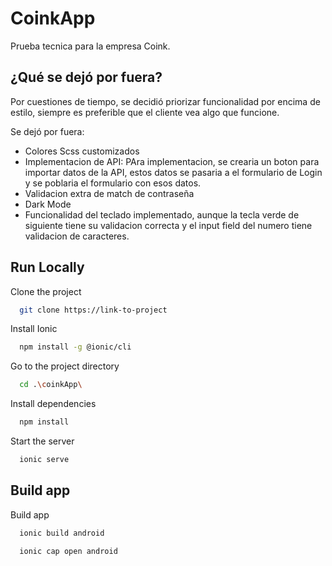 # CoinkApp

Prueba tecnica para la empresa Coink.

## ¿Qué se dejó por fuera?

Por cuestiones de tiempo, se decidió priorizar funcionalidad por encima de estilo, siempre es preferible que el cliente vea algo que funcione.

Se dejó por fuera:

- Colores Scss customizados
- Implementacion de API:
  PAra implementacion, se crearia un boton para importar datos de la API, estos datos se pasaria a el formulario de Login y se poblaria el formulario con esos datos.
- Validacion extra de match de contraseña
- Dark Mode
- Funcionalidad del teclado implementado, aunque la tecla verde de siguiente tiene su validacion correcta y el input field del numero tiene validacion de caracteres.

## Run Locally

Clone the project

```bash
  git clone https://link-to-project
```

Install Ionic

```bash
  npm install -g @ionic/cli
```

Go to the project directory

```bash
  cd .\coinkApp\
```

Install dependencies

```bash
  npm install
```

Start the server

```bash
  ionic serve
```

## Build app

Build app

```bash
  ionic build android
```

```bash
  ionic cap open android
```
